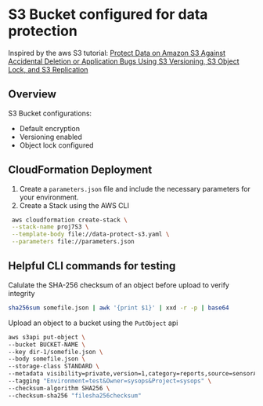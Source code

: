 # S3 Bucket configured for data protection

Inspired by the aws S3 tutorial: [Protect Data on Amazon S3 Against Accidental Deletion or Application Bugs Using S3 Versioning, S3 Object Lock, and S3 Replication](https://aws.amazon.com/getting-started/hands-on/protect-data-on-amazon-s3/?ref=docs_gateway/amazons3/tutorials.html)

## Overview

S3 Bucket configurations:

-   Default encryption
-   Versioning enabled
-   Object lock configured

## CloudFormation Deployment

1. Create a `parameters.json` file and include the necessary parameters for your environment.
2. Create a Stack using the AWS CLI

```bash
 aws cloudformation create-stack \
 --stack-name proj7S3 \
 --template-body file://data-protect-s3.yaml \
 --parameters file://parameters.json
```

## Helpful CLI commands for testing

Calulate the SHA-256 checksum of an object before upload to verify integrity

```bash
sha256sum somefile.json | awk '{print $1}' | xxd -r -p | base64
```

Upload an object to a bucket using the `PutObject` api

```bash
aws s3api put-object \
--bucket BUCKET-NAME \
--key dir-1/somefile.json \
--body somefile.json \
--storage-class STANDARD \
--metadata visibility=private,version=1,category=reports,source=sensorA,document-type=json \
--tagging "Environment=test&Owner=sysops&Project=sysops" \
--checksum-algorithm SHA256 \
--checksum-sha256 "filesha256checksum"

```
